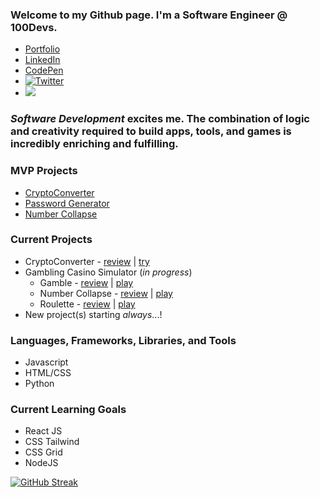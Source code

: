 ### Welcome to my Github page. I'm a **Software Engineer** @ 100Devs. 

- [Portfolio](https://www.ryankhawkins.dev)
- [LinkedIn](https://www.linkedin.com/in/ryankhawkins/)
- [CodePen](https://codepen.io/RyanKHawkins)
- [![Twitter](https://img.shields.io/twitter/url/https/twitter.com/bukotsunikki.svg?style=social&label=Follow%20%40f5devlife)](https://twitter.com/f5devlife)
- [![](https://www.codewars.com/users/RyanKHawkins/badges/small)](https://www.codewars.com/users/RyanKHawkins)


### _Software Development_ excites me. The combination of logic and creativity required to build apps, tools, and games is incredibly enriching and fulfilling.


### MVP Projects
- [CryptoConverter](https://github.com/RyanKHawkins/CryptoConverter)
- [Password Generator](https://github.com/RyanKHawkins/Password-Generator)
- [Number Collapse](https://github.com/RyanKHawkins/Hi-Low-Number-Collapse)



### Current Projects

- CryptoConverter - [review](https://github.com/RyanKHawkins/CryptoConverter) | [try](https://RyanKHawkins.github.io/CryptoConverter)
- Gambling Casino Simulator (_in progress_)
    - Gamble - [review](https://github.com/RyanKHawkins/Gamble) | [play](https://RyanKHawkins.github.io/Gamble/)
    - Number Collapse - [review](https://github.com/RyanKHawkins/Hi-Low-Number-Collapse) | [play](https://RyanKHawkins.github.io/Hi-Low-Number-Collapse/)
    - Roulette - [review](https://github.com/RyanKHawkins/Roulette) | [play](https://ryankhawkins.github.io/Roulette/)
- New project(s) starting *always*...!


### Languages, Frameworks, Libraries, and Tools
- Javascript
- HTML/CSS
- Python


### Current Learning Goals
- React JS
- CSS Tailwind
- CSS Grid 
- NodeJS


[![GitHub Streak](https://streak-stats.demolab.com?user=ryankhawkins&theme=gruvbox&hide_border=true&mode=weekly)](https://git.io/streak-stats)
